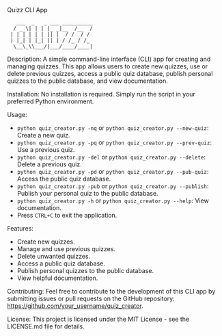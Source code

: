 Quizz CLI App


       ___  _   _ ___ __________
      / _ \| | | |_ _|__  /__  /
     | | | | | | || |  / /  / / 
     | |_| | |_| || | / /_ / /_ 
      \__\_\\___/|___/____/____|

Description:
A simple command-line interface (CLI) app for creating and managing quizzes. This app allows users to create new quizzes, use or delete previous quizzes, access a public quiz database, publish personal quizzes to the public database, and view documentation.

Installation:
No installation is required. Simply run the script in your preferred Python environment.

Usage:
- `python quiz_creator.py -nq` or `python quiz_creator.py --new-quiz`: Create a new quiz.
- `python quiz_creator.py -pq` or `python quiz_creator.py --prev-quiz`: Use a previous quiz.
- `python quiz_creator.py -del` or `python quiz_creator.py --delete`: Delete a previous quiz.
- `python quiz_creator.py -pd` or `python quiz_creator.py --pub-quiz`: Access the public quiz database.
- `python quiz_creator.py -pub` or `python quiz_creator.py --publish`: Publish your personal quiz to the public database.
- `python quiz_creator.py -h` or `python quiz_creator.py --help`: View documentation.
- Press `CTRL+C` to exit the application.

Features:
- Create new quizzes.
- Manage and use previous quizzes.
- Delete unwanted quizzes.
- Access a public quiz database.
- Publish personal quizzes to the public database.
- View helpful documentation.

Contributing:
Feel free to contribute to the development of this CLI app by submitting issues or pull requests on the GitHub repository: https://github.com/your_username/quiz_creator.

License:
This project is licensed under the MIT License - see the LICENSE.md file for details.
